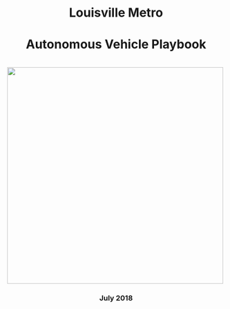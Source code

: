<H1 align="center">Louisville Metro</H1>
  
<H1 align="center">Autonomous Vehicle Playbook</H1>
<br>
<img src="" align="center" height="500" width="500">
  
<H3 align="center">July 2018</H3>
